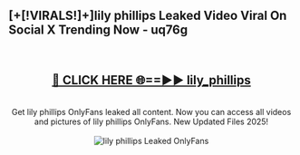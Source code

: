 <h2>[+[!VIRALS!]+]lily phillips Leaked Video Viral On Social X Trending Now - uq76g</h2>
<br>
<div align="center">
<h2><a href="https://libra.edu.pl?lily_phillips" rel="nofollow">🔴 CLICK HERE 🌐==►► lily_phillips</a></h2>
<br>
Get lily phillips OnlyFans leaked all content. Now you can access all videos and pictures of lily phillips OnlyFans. New Updated Files 2025!
<br>
<br>
<a href="https://libra.edu.pl?lily_phillips" rel="nofollow" data-target="animated-image.originalLink"><img src="https://i.ibb.co.com/WyWwxjT/player-gif2.gif" alt="lily phillips Leaked OnlyFans" style="max-width: 100%; display: inline-block;" data-target="animated-image.originalImage"></a>
</div>
<br>